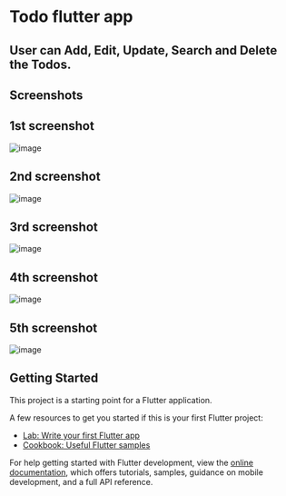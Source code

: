 # Todo flutter app

## User can Add, Edit, Update, Search and Delete the Todos.

## Screenshots

## 1st screenshot
![image](https://drive.google.com/uc?export=view&id=1HCDMHfg1_K5rHI9-_Aq9NCtUpOLT1gZq)

## 2nd screenshot
![image](https://drive.google.com/uc?export=view&id=1HHa9ur0g4Rfqk3p7zTx3uf8O3GI--Qc1)

## 3rd screenshot
![image](https://drive.google.com/uc?export=view&id=1HCIneCIg8q0LlwE0AZABlwXAQJ85JPnQ)

## 4th screenshot
![image](https://drive.google.com/uc?export=view&id=1HWdmLjrjIJAo6yjZYtv7lPElVZgQIlH0)

## 5th screenshot
![image](https://drive.google.com/uc?export=view&id=1HgjeuSuhc33JpYdywB5SzpTK-8rB1CEd)

## Getting Started

This project is a starting point for a Flutter application.

A few resources to get you started if this is your first Flutter project:

- [Lab: Write your first Flutter app](https://docs.flutter.dev/get-started/codelab)
- [Cookbook: Useful Flutter samples](https://docs.flutter.dev/cookbook)

For help getting started with Flutter development, view the
[online documentation](https://docs.flutter.dev/), which offers tutorials,
samples, guidance on mobile development, and a full API reference.
